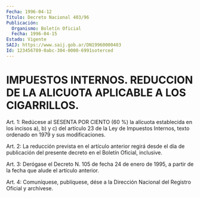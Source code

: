 ```yaml
---
Fecha: 1996-04-12
Título: Decreto Nacional 403/96
Publicación:
  Organismo: Boletín Oficial
  Fecha: 1996-04-15
Estado: Vigente
SAIJ: https://www.saij.gob.ar/DN19960000403
Id: 123456789-0abc-304-0000-6991soterced
---
```

# IMPUESTOS INTERNOS. REDUCCION DE LA ALICUOTA APLICABLE A LOS CIGARRILLOS.

<a id="1"></a>
Art. 1: Redúcese al  SESENTA  POR  CIENTO  (60  %) la alícuota establecida en los incisos a), b) y c) del artículo 23 de la Ley de Impuestos  Internos,  texto  ordenado  en 1979 y sus modificaciones.

<a id="2"></a>
Art. 2: La reducción prevista en el artículo anterior regirá desde el día de publicación del presente decreto  en  el Boletín Oficial, inclusive.

<a id="3"></a>
Art. 3: Derógase el Decreto N. 105 de fecha 24 de enero de 1995, a partir de la fecha que alude el artículo anterior.

<a id="4"></a>
Art. 4: Comuníquese, publíquese, dése a la Dirección  Nacional del Registro  Oficial  y  archívese.